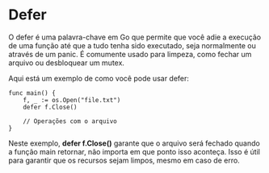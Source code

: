 # Defer 

O defer é uma palavra-chave em Go que permite que você adie a execução de uma função até que a tudo tenha sido executado, seja normalmente ou através de um panic. É comumente usado para limpeza, como fechar um arquivo ou desbloquear um mutex.

Aqui está um exemplo de como você pode usar defer:

```
func main() {
    f, _ := os.Open("file.txt")
    defer f.Close()

    // Operações com o arquivo
}
```
Neste exemplo, <b>defer f.Close()</b> garante que o arquivo será fechado quando a função main retornar, não importa em que ponto isso aconteça. Isso é útil para garantir que os recursos sejam limpos, mesmo em caso de erro.
